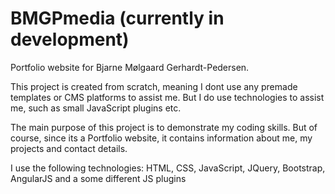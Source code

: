 # BMGPmedia (currently in development)
Portfolio website for Bjarne Mølgaard Gerhardt-Pedersen. 

This project is created from scratch, meaning I dont use any premade templates or CMS platforms to assist me. But I do use technologies to assist me, such as small JavaScript plugins etc.

The main purpose of this project is to demonstrate my coding skills. But of course, since its a Portfolio website, it 
contains information about me, my projects and contact details.

I use the following technologies:
HTML, CSS, JavaScript, JQuery, Bootstrap, AngularJS and a some different JS plugins
